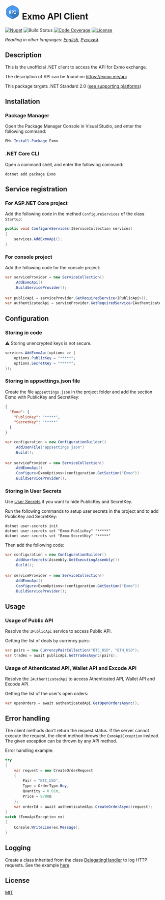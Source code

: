 # <img src="PackageIcon.svg" width="48"> Exmo API Client

[![Nuget](https://img.shields.io/nuget/v/Exmo)](https://www.nuget.org/packages/Exmo/)
![Build Status](https://img.shields.io/github/workflow/status/Brainman643/Exmo/Build/master)
[![Code Coverage](https://img.shields.io/coveralls/github/Brainman643/Exmo/master)](https://coveralls.io/github/Brainman643/Exmo?branch=master)
[![License](https://img.shields.io/github/license/Brainman643/Exmo)](LICENSE)

*Reading in other languages: [English](README.md), [Русский](README.ru.md).*

## Description

This is the unofficial .NET client to access the API for Exmo exchange.

The description of API can be found on <https://exmo.me/api>

This package targets .NET Standard 2.0 ([see supporting platforms](https://docs.microsoft.com/dotnet/standard/net-standard#net-implementation-support))

## Installation

### Package Manager

Open the Package Manager Console in Visual Studio, and enter the following command:

```powershell
PM> Install-Package Exmo
```

### .NET Core CLI

Open a command shell, and enter the following command:

```shell
dotnet add package Exmo
```

## Service registration

### For ASP.NET Core project

Add the following code in the method `ConfigureServices` of the class `Startup`:

```cs
public void ConfigureServices(IServiceCollection services)
{
    services.AddExmoApi();
}
```

### For console project

Add the following code for the console project:

```cs
var serviceProvider = new ServiceCollection()
    .AddExmoApi()
    .BuildServiceProvider();

var publicApi = serviceProvider.GetRequiredService<IPublicApi>();
var authenticatedApi = serviceProvider.GetRequiredService<IAuthenticatedApi>();
```

## Configuration

### Storing in code

⚠️ Storing unencrypted keys is not secure.

```cs
services.AddExmoApi(options => {
    options.PublicKey = "*****";
    options.SecretKey = "*****";
});
```

### Storing in appsettings.json file

Create the file `appsettings.json` in the project folder and add the section Exmo with PublicKey and SecretKey:

```json
{
  "Exmo": {
    "PublicKey": "*****",
    "SecretKey": "*****"
  }
}
```

```cs
var configuration = new ConfigurationBuilder()
    .AddJsonFile("appsettings.json")
    .Build();

var serviceProvider = new ServiceCollection()
    .AddExmoApi()
    .Configure<ExmoOptions>(configuration.GetSection("Exmo"))
    .BuildServiceProvider();
```

### Storing in User Secrets

Use [User Secrets](https://docs.microsoft.com/aspnet/core/security/app-secrets) if you want to hide PublicKey and SecretKey.

Run the following commands to setup user secrets in the project and to add PublicKey and SecretKey:

```shell
dotnet user-secrets init
dotnet user-secrets set "Exmo:PublicKey" "*****"
dotnet user-secrets set "Exmo:SecretKey" "*****"
```

Then add the following code:

```cs
var configuration = new ConfigurationBuilder()
    .AddUserSecrets(Assembly.GetExecutingAssembly())
    .Build();

var serviceProvider = new ServiceCollection()
    .AddExmoApi()
    .Configure<ExmoOptions>(configuration.GetSection("Exmo"))
    .BuildServiceProvider();
```

## Usage

### Usage of Public API

Resolve the `IPublicApi` service to access Public API.

Getting the list of deals by currency pairs:

```cs
var pairs = new CurrencyPairCollection("BTC_USD", "ETH_USD");
var trades = await publicApi.GetTradesAsync(pairs);
```

### Usage of Athenticated API, Wallet API and Excode API

Resolve the `IAuthenticatedApi` to access Athenticated API, Wallet API and Excode API.

Getting the list of the user's open orders:

```cs
var openOrders = await authenticatedApi.GetOpenOrdersAsync();
```

## Error handling

The client methods don't return the request status. If the server cannot execute the request, the client method throws the `ExmoApiException` instead. The given exception can be thrown by any API method.

Error handling example:

```cs
try
{
    var request = new CreateOrderRequest
    {
        Pair = "BTC_USD",
        Type = OrderType.Buy,
        Quantity = 0.01m,
        Price = 9700m
    };
    var orderId = await authenticatedApi.CreateOrderAsync(request);
}
catch (ExmoApiException ex)
{
    Console.WriteLine(ex.Message);
}
```

## Logging

Create a class inherited from the class [DelegatingHandler](https://docs.microsoft.com/dotnet/api/system.net.http.delegatinghandler) to log HTTP requests. See the example [here](Sample).

## License

[MIT](LICENSE)
